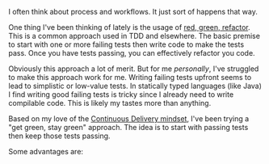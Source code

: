 I often think about process and workflows. It just sort of happens that way. 

One thing I've been thinking of lately is the usage of [red, green, refactor](https://www.jamesshore.com/Blog/Red-Green-Refactor.html). This is a common approach used in TDD and elsewhere. The basic premise to start with one or more failing tests then write code to make the tests pass. Once you have tests passing, you can effectively refactor you code.

Obviously this approach a lot of merit. But for me _personally_, I've struggled to make this approach work for me. Writing failing tests upfront seems to lead to simplistic or low-value tests. In statically typed languages (like Java) I find writing good failing tests is tricky since I already need to write compilable code. This is likely my tastes more than anything. 

Based on my love of the [Continuous Delivery mindset](https://simplythetest.tumblr.com/post/131950707000/short-post-on-continuous-deployment), I've been trying a "get green, stay green" approach. The idea is to start with passing tests then keep those tests passing.

Some advantages are: 
